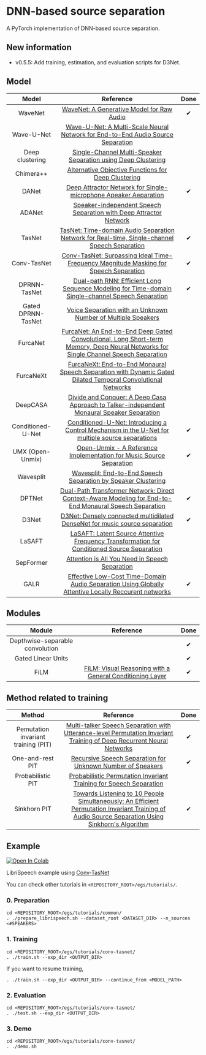 # DNN-based source separation
A PyTorch implementation of DNN-based source separation.

## New information
- v0.5.5: Add training, estimation, and evaluation scripts for D3Net.

## Model
| Model | Reference | Done |
| :---: | :---: | :---: |
| WaveNet | [WaveNet: A Generative Model for Raw Audio](https://arxiv.org/abs/1609.03499) | ✔ |
| Wave-U-Net | [Wave-U-Net: A Multi-Scale Neural Network for End-to-End Audio Source Separation](https://arxiv.org/abs/1806.03185) |  |
| Deep clustering | [Single-Channel Multi-Speaker Separation using Deep Clustering](https://arxiv.org/abs/1607.02173) |  |
| Chimera++ | [Alternative Objective Functions for Deep Clustering](https://www.merl.com/publications/docs/TR2018-005.pdf) |  |
| DANet | [Deep Attractor Network for Single-microphone Apeaker Aeparation](https://arxiv.org/abs/1611.08930) | ✔ |
| ADANet | [Speaker-independent Speech Separation with Deep Attractor Network](https://arxiv.org/abs/1707.03634) |  |
| TasNet | [TasNet: Time-domain Audio Separation Network for Real-time, Single-channel Speech Separation](https://arxiv.org/abs/1711.00541) | ✔ |
| Conv-TasNet | [Conv-TasNet: Surpassing Ideal Time-Frequency Magnitude Masking for Speech Separation](https://arxiv.org/abs/1809.07454) | ✔ |
| DPRNN-TasNet | [Dual-path RNN: Efficient Long Sequence Modeling for Time-domain Single-channel Speech Separation](https://arxiv.org/abs/1910.06379) | ✔ |
| Gated DPRNN-TasNet | [Voice Separation with an Unknown Number of Multiple Speakers](https://arxiv.org/abs/2003.01531) |  |
| FurcaNet | [FurcaNet: An End-to-End Deep Gated Convolutional, Long Short-term Memory, Deep Neural Networks for Single Channel Speech Separation](https://arxiv.org/abs/1902.00651) |  |
| FurcaNeXt | [FurcaNeXt: End-to-End Monaural Speech Separation with Dynamic Gated Dilated Temporal Convolutional Networks](https://arxiv.org/abs/1902.04891) |
| DeepCASA | [Divide and Conquer: A Deep Casa Approach to Talker-independent Monaural Speaker Separation](https://arxiv.org/abs/1904.11148) |  |
| Conditioned-U-Net | [Conditioned-U-Net: Introducing a Control Mechanism in the U-Net for multiple source separations](https://arxiv.org/abs/1907.01277) | ✔ |
| UMX (Open-Unmix) | [Open-Unmix - A Reference Implementation for Music Source Separation](https://hal.inria.fr/hal-02293689/document) | ✔ |
| Wavesplit | [Wavesplit: End-to-End Speech Separation by Speaker Clustering](https://arxiv.org/abs/2002.08933) |  |
| DPTNet | [Dual-Path Transformer Network: Direct Context-Aware Modeling for End-to-End Monaural Speech Separation](https://arxiv.org/abs/2007.13975) | ✔ |
| D3Net | [D3Net: Densely connected multidilated DenseNet for music source separation](https://arxiv.org/abs/2010.01733) | ✔ |
| LaSAFT | [LaSAFT: Latent Source Attentive Frequency Transformation for Conditioned Source Separation](https://arxiv.org/abs/2010.11631) |  |
| SepFormer | [Attention is All You Need in Speech Separation](https://arxiv.org/abs/2010.13154) |  |
| GALR | [Effective Low-Cost Time-Domain Audio Separation Using Globally Attentive Locally Reccurent networks](https://arxiv.org/abs/2101.05014) | ✔ |

## Modules
| Module | Reference | Done |
| :---: | :---: | :---: |
| Depthwise-separable convolution |  | ✔ |
| Gated Linear Units |  | ✔ |
| FiLM | [FiLM: Visual Reasoning with a General Conditioning Layer](https://arxiv.org/abs/1709.07871) | ✔ |

## Method related to training
| Method | Reference | Done |
| :---: | :---: | :---: |
| Pemutation invariant training (PIT) | [Multi-talker Speech Separation with Utterance-level Permutation Invariant Training of Deep Recurrent Neural Networks](https://arxiv.org/abs/1703.06284) | ✔ |
| One-and-rest PIT | [Recursive Speech Separation for Unknown Number of Speakers](https://arxiv.org/abs/1904.03065) | ✔ |
| Probabilistic PIT | [Probabilistic Permutation Invariant Training for Speech Separation](https://arxiv.org/abs/1908.01768) |  |
| Sinkhorn PIT | [Towards Listening to 10 People Simultaneously: An Efficient Permutation Invariant Training of Audio Source Separation Using Sinkhorn's Algorithm](https://arxiv.org/abs/2010.11871) | ✔ |

## Example
[![Open In Colab](https://colab.research.google.com/assets/colab-badge.svg)](https://colab.research.google.com/github/tky823/DNN-based_source_separation/blob/main/egs/tutorials/conv-tasnet/train_conv-tasnet.ipynb)

LibriSpeech example using [Conv-TasNet](https://arxiv.org/abs/1809.07454)

You can check other tutorials in `<REPOSITORY_ROOT>/egs/tutorials/`.

### 0. Preparation
```
cd <REPOSITORY_ROOT>/egs/tutorials/common/
. ./prepare_librispeech.sh --dataset_root <DATASET_DIR> --n_sources <#SPEAKERS>
```

### 1. Training
```
cd <REPOSITORY_ROOT>/egs/tutorials/conv-tasnet/
. ./train.sh --exp_dir <OUTPUT_DIR>
```

If you want to resume training,
```
. ./train.sh --exp_dir <OUTPUT_DIR> --continue_from <MODEL_PATH>
```

### 2. Evaluation
```
cd <REPOSITORY_ROOT>/egs/tutorials/conv-tasnet/
. ./test.sh --exp_dir <OUTPUT_DIR>
```

### 3. Demo
```
cd <REPOSITORY_ROOT>/egs/tutorials/conv-tasnet/
. ./demo.sh
```
